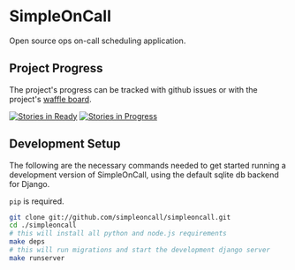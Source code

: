 SimpleOnCall
============

Open source ops on-call scheduling application.


## Project Progress

The project's progress can be tracked with github issues or with the project's
[waffle board](https://waffle.io/simpleoncall/simpleoncall).

[![Stories in Ready](https://badge.waffle.io/simpleoncall/simpleoncall.svg?label=ready&title=Ready)](http://waffle.io/simpleoncall/simpleoncall)
[![Stories in Progress](https://badge.waffle.io/simpleoncall/simpleoncall.svg?label=in%20progress&title=In%20Progress)](http://waffle.io/simpleoncall/simpleoncall)

## Development Setup

The following are the necessary commands needed to get started running a
development version of SimpleOnCall, using the default sqlite db backend for
Django.

`pip` is required.

```bash
git clone git://github.com/simpleoncall/simpleoncall.git
cd ./simpleoncall
# this will install all python and node.js requirements
make deps
# this will run migrations and start the development django server
make runserver
```
